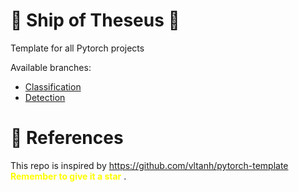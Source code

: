 # :ship: Ship of Theseus :ship:
Template for all Pytorch projects

Available branches:
- [Classification](https://github.com/kaylode/custom-template/tree/classification)
- [Detection](https://github.com/kaylode/custom-template/tree/detection)

# :blue_book: References
This repo is inspired by https://github.com/vltanh/pytorch-template <span style="color:yellow"> **Remember to give it a star** </span>.
